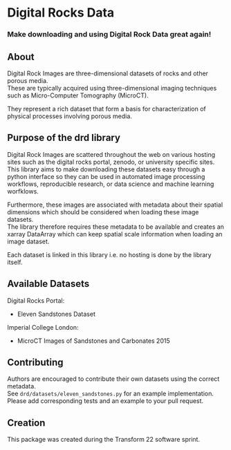 # Digital Rocks Data
### Make downloading and using Digital Rock Data great again!  

## About

Digital Rock Images are three-dimensional datasets of rocks and other porous media.  
These are typically acquired using three-dimensional imaging techniques such as Micro-Computer Tomography (MicroCT).  

They represent a rich dataset that form a basis for characterization of physical processes involving porous media.  

## Purpose of the drd library

Digital Rock Images are scattered throughout the web on various hosting sites such as the digital rocks portal, zenodo, or university specific sites.
This library aims to make downloading these datasets easy through a python interface so they can be used in automated image processing workflows, 
reproducible research, or data science and machine learning worfklows.  

Furthermore, these images are associated with metadata about their spatial dimensions which should be considered when loading these image datasets.  
The library therefore requires these metadata to be available and creates an xarray DataArray which can keep spatial scale information when loading an image dataset.  

Each dataset is linked in this library i.e. no hosting is done by the library itself.  

## Available Datasets

Digital Rocks Portal:
- Eleven Sandstones Dataset

Imperial College London:
- MicroCT Images of Sandstones and Carbonates 2015

## Contributing

Authors are encouraged to contribute their own datasets using the correct metadata.  
See `drd/datasets/eleven_sandstones.py` for an example implementation.  
Please add corresponding tests and an example to your pull request.  

## Creation

This package was created during the Transform 22 software sprint.